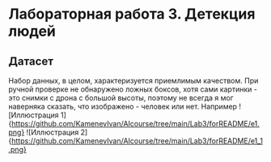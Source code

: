 # Лабораторная работа 3. Детекция людей
## Датасет
Набор данных, в целом, характеризуется приемлимым качеством. При ручной проверке не обнаружено ложных боксов, хотя сами картинки - это снимки с дрона с большой высоты, поэтому не всегда я мог наверняка сказать, что изображено - человек или нет. Например ![Иллюстрация 1]{https://github.com/KamenevIvan/AIcourse/tree/main/Lab3/forREADME/e1.png} ![Иллюстрация 2]{https://github.com/KamenevIvan/AIcourse/tree/main/Lab3/forREADME/e1_1.png}